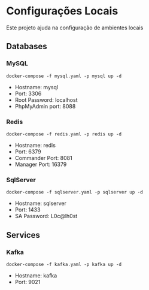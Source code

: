 # Configurações Locais

Este projeto ajuda na configuração de ambientes locais

## Databases

### MySQL

`docker-compose -f mysql.yaml -p mysql up -d`

- Hostname: mysql
- Port: 3306
- Root Password: localhost
- PhpMyAdmin port: 8088

### Redis

`docker-compose -f redis.yaml -p redis up -d`

- Hostname: redis
- Port: 6379
- Commander Port: 8081
- Manager Port: 16379

### SqlServer

`docker-compose -f sqlserver.yaml -p sqlserver up -d`

- Hostname: sqlserver
- Port: 1433
- SA Password: L0c@lh0st

## Services

### Kafka

`docker-compose -f kafka.yaml -p kafka up -d`

- Hostname: kafka
- Port: 9021
